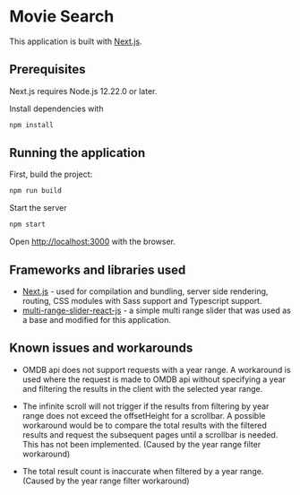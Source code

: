 # Movie Search

This application is built with [Next.js](https://nextjs.org/).

## Prerequisites

Next.js requires Node.js 12.22.0 or later.

Install dependencies with

```bash
npm install
```

## Running the application

First, build the project:

```bash
npm run build
```

Start the server

```bash
npm start
```

Open [http://localhost:3000](http://localhost:3000) with the browser.

## Frameworks and libraries used

- [Next.js](https://nextjs.org) - used for compilation and bundling, server side rendering, routing, CSS modules with Sass support and Typescript support.
- [multi-range-slider-react-js](https://codesandbox.io/s/ywcrm) - a simple multi range slider that was used as a base and modified for this application.

## Known issues and workarounds

- OMDB api does not support requests with a year range. A workaround is used where the request is made to OMDB api without specifying a year and filtering the results in the client with the selected year range.

- The infinite scroll will not trigger if the results from filtering by year range does not exceed the offsetHeight for a scrollbar. A possible workaround would be to compare the total results with the filtered results and request the subsequent pages until a scrollbar is needed. This has not been implemented. (Caused by the year range filter workaround)

- The total result count is inaccurate when filtered by a year range. (Caused by the year range filter workaround)
